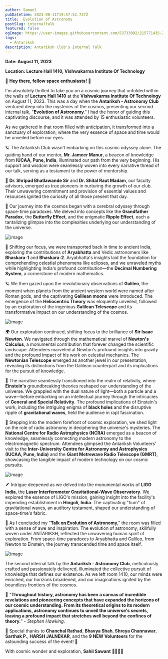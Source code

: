 ```yaml
---
author: Samael
pubDatetime: 2023-08-11T19:57:52.737Z
title:  Evolution of Astronomy
postSlug: internaltalk
featured: false
ogImage: https://user-images.githubusercontent.com/53733092/215771435-25408246-2309-4f8b-a781-1f3d93bdf0ec.png
tags:
  - Antariksh
description: Antariksh Club's Internal Talk
---
```


**Date: August 11, 2023**

**Location: Lecture Hall 1410, Vishwakarma Institute Of Technology**

🚀 **Hey there, fellow space enthusiasts!** 🌌

I'm absolutely thrilled to take you on a cosmic journey that unfolded within the walls of **Lecture Hall 1410** at the **Vishwakarma Institute Of Technology** on August 11, 2023. This was a day when the **Antariksh - Astronomy Club** ventured deep into the mysteries of the cosmos, presenting our second internal talk, "**Evolution of Astronomy**." I had the honor of guiding this captivating discourse, and it was attended by 15 enthusiastic volunteers.

As we gathered in that room filled with anticipation, it transformed into a sanctuary of exploration, where the very essence of space and time would be unveiled before our eyes.

🪐 The Antariksh Club wasn't embarking on this cosmic odyssey alone. The guiding hand of our mentor, **Mr. Jameer Manur**, a beacon of knowledge from **IUCAA, Pune, India**, illuminated our path from the very beginning. His support and wisdom were seamlessly woven into every narrative thread of our talk, serving as a testament to the power of mentorship.

🌟 **Dr. Shripad Bhatlawande Sir** and **Dr. Shital Raut Madam**, our faculty advisors, emerged as true pioneers in nurturing the growth of our club. Their unwavering commitment and provision of essential values and resources ignited the curiosity of all those present that day.

🌌 Our journey into the cosmos began with a cerebral odyssey through space-time paradoxes. We delved into concepts like the **Grandfather Paradox**, the **Butterfly Effect**, and the enigmatic **Ripple Effect**, each a tantalizing glimpse into the complexities underlying our understanding of the universe.

![image](https://github.com/Auriel3003/samael/assets/103866475/b5a456be-09a1-442c-b1a5-bd5136075158)


🌠 Shifting our focus, we were transported back in time to ancient India, exploring the contributions of **Aryabhatta** and Vedic astronomers like **Bhaskara-1** and **Bhaskara-2**. Aryabhatta's insights laid the foundation for comprehending celestial phenomena like eclipses, and we unraveled myths while highlighting India's profound contribution—the **Decimal Numbering System**, a cornerstone of modern mathematics.

🪐 We then gazed upon the revolutionary observations of **Galileo**, the moment when planets from the ancient western world were named after Roman gods, and the captivating **Galilean moons** were introduced. The emergence of the **Heliocentric Theory** was eloquently unveiled, followed by an exploration of the ingenious **Galilean Telescope** and its transformative impact on our understanding of the cosmos.

![image](https://github.com/Auriel3003/samael/assets/103866475/50e41c09-dfad-4546-8759-26f3b11ced6e)


🌍 Our exploration continued, shifting focus to the brilliance of **Sir Isaac Newton**. We navigated through the mathematical marvel of **Newton's Calculus**, a monumental contribution that forever changed the scientific landscape. Attendees marveled at Newton's profound insights into gravity and the profound impact of his work on celestial mechanics. The **Newtonian Telescope** emerged as another jewel in our presentation, revealing its distinctions from the Galilean counterpart and its implications for the pursuit of knowledge.

🌠 The narrative seamlessly transitioned into the realm of relativity, where **Einstein's** groundbreaking theories reshaped our understanding of the universe. We grappled with the dual nature of light—both a particle and a wave—before embarking on an intellectual journey through the intricacies of **General and Special Relativity**. The profound implications of Einstein's work, including the intriguing enigma of **black holes** and the disruptive ripple of **gravitational waves**, held the audience in rapt fascination.

📡 Stepping into the modern forefront of cosmic exploration, we shed light on the role of radio astronomy in deciphering the universe's mysteries. The **National Centre for Radio Astrophysics (NCRA)** emerged as a beacon of knowledge, seamlessly connecting modern astronomy to the electromagnetic spectrum. Attendees glimpsed the Antariksh Volunteers' visit to the **Inter-University Centre for Astronomy and Astrophysics (IUCAA, Pune, India)** and the **Giant Metrewave Radio Telescope (GMRT)**, showcasing the tangible impact of modern technology on our cosmic pursuits.

![image](https://github.com/Auriel3003/samael/assets/103866475/59884fec-015c-46f6-8cd3-aaf66ae1570a)


🪶 Intrigue deepened as we delved into the monumental works of **LIGO India**, the **Laser Interferometer Gravitational-Wave Observatory**. We explored the essence of LIGO's mission, gaining insight into the facility's impending establishment in **Hingoli, India**. The captivating "hum" of gravitational waves, an auditory testament, shaped our understanding of space-time's fabric.

🌌 As I concluded my "**Talk on Evolution of Astronomy**," the room was filled with a sense of awe and inspiration. The evolution of astronomy, skillfully woven under ANTARIKSH, reflected the unwavering human spirit of exploration. From space-time paradoxes to Aryabhatta and Galileo, from Newton to Einstein, the journey transcended time and space itself.

![image](https://github.com/Auriel3003/samael/assets/103866475/3a6f568e-89d2-4bbe-b5ca-1f53defb8645)


The second internal talk by the **Antariksh - Astronomy Club**, meticulously crafted and passionately delivered, illuminated the collective pursuit of knowledge that defines our existence. As we left room 1410, our minds were enriched, our horizons broadened, and our imaginations ignited by the boundless frontiers of the cosmos.

🌌 "**Throughout history, astronomy has been a canvas of incredible revelations and pioneering concepts that have expanded the horizons of our cosmic understanding. From its theoretical origins to its modern applications, astronomy continues to unveil the universe's secrets, leaving a profound impact that stretches well beyond the confines of theory.**" - *Stephen Hawking*.

🙏 Special thanks to **Chanchal Rathad**, **Bhavya Shah**, **Shreya Channawar**, **Sarthak P.**, **HARSH JALNEKAR**, and the **9 NEW Volunteers** for the astounding success of the event! 🌟

With cosmic wonder and exploration,
**Sahil Sawant** 🌌🚀🌠🔭
